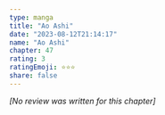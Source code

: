 ```yaml
---
type: manga
title: "Ao Ashi"
date: "2023-08-12T21:14:17"
name: "Ao Ashi"
chapter: 47
rating: 3
ratingEmoji: ⭐️⭐️⭐️
share: false
---
```


_[No review was written for this chapter]_
